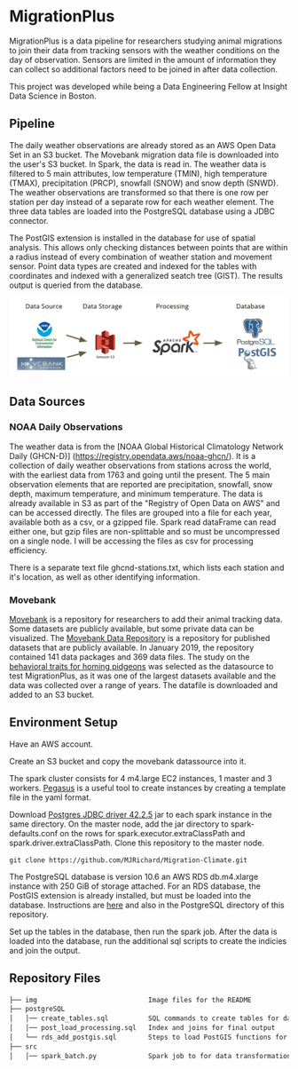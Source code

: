 # MigrationPlus

MigrationPlus is a data pipeline for researchers studying animal migrations to join their data
 from tracking sensors with the weather conditions on the day of observation. 
Sensors are limited in the amount of information they can collect so additional factors
need to be joined in after data collection.

This project was developed while being a Data Engineering Fellow at Insight Data Science in Boston.

## Pipeline

The daily weather observations are already stored as an AWS Open Data Set in an S3 bucket.
The Movebank migration data file is downloaded into the user's S3 bucket.
In Spark, the data is read in. The weather data is filtered to 5 main attributes,
low temperature (TMIN), high temperature (TMAX), precipitation (PRCP),
snowfall (SNOW) and snow depth (SNWD).
The weather observations are transformed so that there is one row per station per day
instead of a separate row for each weather element. 
The three data tables are loaded into the PostgreSQL database using a JDBC connector.

The PostGIS extension is installed in the database for use of spatial analysis.
This allows only checking distances between points that are within a radius instead
of every combination of weather station and movement sensor.
Point data types are created and indexed for the tables with coordinates and indexed with 
a generalized seatch tree (GIST).
The results output is queried from the database.

![pipeline](img/pipeline.jpg)

## Data Sources

### NOAA Daily Observations

The weather data is from the [NOAA Global Historical Climatology Network Daily (GHCN-D)]
(https://registry.opendata.aws/noaa-ghcn/).
It is a collection of daily weather observations from stations across the world, with the 
earliest data from 1763 and going until the present. 
The 5 main observation elements that are reported are 
precipitation, snowfall, snow depth, maximum temperature, and minimum temperature. 
The data is already available in S3 as part of the "Registry of Open Data on AWS" 
and can be accessed directly. 
The files are grouped into a file for each year, available both as a csv, or a gzipped file.
Spark read dataFrame can read either one, but gzip files are non-splittable and so must
be uncompressed on a single node. I will be accessing the files as csv for processing efficiency.

There is a separate text file ghcnd-stations.txt, which lists each station and it's location,
as well as other identifying information.

### Movebank

[Movebank](https://www.movebank.org/) is a repository for researchers to add their animal tracking data.
Some datasets are publicly available, but some private data can be visualized.
The [Movebank Data Repository](https://www.datarepository.movebank.org/) is a repository
for published datasets that are publicly available.
In January 2019, the repository contained 141 data packages and 369 data files.
The study on the [behavioral traits for homing pidgeons](https://www.datarepository.movebank.org/handle/10255/move.766)
 was selected as the datasource to test MigrationPlus, as it was one of the largest datasets available
 and the data was collected over a range of years. 
The datafile is downloaded and added to an S3 bucket.

## Environment Setup

Have an AWS account.

Create an S3 bucket and copy the movebank datassource into it.

The spark cluster consists for 4 m4.large EC2 instances, 1 master and 3 workers.
[Pegasus](https://github.com/InsightDataScience/pegasus) is a useful tool to create
instances by creating a template file in the yaml format.

Download [Postgres JDBC driver 42.2.5](https://jdbc.postgresql.org/download.html) 
jar to each spark instance in the same directory.
On the master node, add the jar directory to spark-defaults.conf on the rows for 
spark.executor.extraClassPath and spark.driver.extraClassPath.
Clone this repository to the master node.
```
git clone https://github.com/MJRichard/Migration-Climate.git
```

The PostgreSQL database is version 10.6 an AWS RDS db.m4.xlarge instance with 
250 GiB of storage attached.
For an RDS database, the PostGIS extension is already installed, but must be loaded into the database.
Instructions are [here](https://docs.aws.amazon.com/AmazonRDS/latest/UserGuide/Appendix.PostgreSQL.CommonDBATasks.html#Appendix.PostgreSQL.CommonDBATasks.PostGIS)
and also in the PostgreSQL directory of this repository.

Set up the tables in the database, then run the spark job. 
After the data is loaded into the database, run the additional sql scripts to 
create the indicies and join the output.

## Repository Files

```bash
├── img                            Image files for the README
├── postgreSQL
│   │── create_tables.sql          SQL commands to create tables for data load
│   │── post_load_processing.sql   Index and joins for final output
│   └── rds_add_postgis.sql        Steps to load PostGIS functions for an RDS database instance
├── src
│   │── spark_batch.py             Spark job to for data transformation and database load
```
